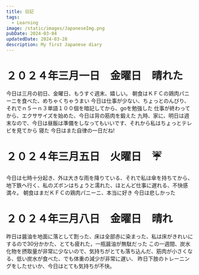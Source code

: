 ```yaml
---
title: 日記
tags:
  - Learning
image: /static/images/JapaneseImg.png
pubDate: 2024-03-04
updatedDate: 2024-03-28
description: My first Japanese diary
---
```


# ２０２４年三月一日　金曜日　晴れた
今日は三月の初日、金曜日、もうすぐ週末、嬉しい。
朝食はＫＦＣの鶏肉パニーニを食べた、めちゃくちゃうまい
今日は仕事が少ない、ちょっとのんびり、それでｎ５ーｎ３単語１００個を暗記してから、goを勉強した
仕事が終わってから、エクササイズを始めた、今日は背の筋肉を鍛えた
九時、家に、明日は週末なので、今日は昼飯は準備をしなってもいいです、それから私はちょっとテレビを見てから
寝た
今日はまた自律の一日だね!

# ２０２４年三月五日　火曜日　☔
今日は七時十分起き、外は大きな雨を降りている、それで私は傘を持ちてから、地下鉄へ行く、私のズボンはちょうと濡れた、ほとんど仕事に遅れる、不快感満々。
朝食はまだＫＦＣの鶏肉パニーニ、本当に好き
今日は悲しかった

# ２０２４年三月八日　金曜日　晴れ
昨日は醤油を地面に落として割った、床は全部赤に染まった、私は床がきれいにするので30分かかた、とても疲れた，一瓶醤油が無駄だった
この一週間、炭水化物を摂取量が非常に少ないので、気持ちがとても落ち込んだ、筋肉が小さくなる、低い炭水が食べた、でも体重の減少が非常に遅い、
昨日下肢のトレーニングをしたせいか、今日はとても気持ちが不快。
　　　　　　　　　　　　　　　　　　　　　　　